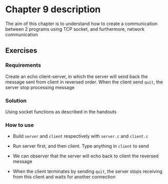 # Chapter 9 description

The aim of this chapter is to understand how to create a communication between 2 programs using TCP socket, and furthermore, network communication

## Exercises
### Requirements

Create an echo client-server, in which the server will send back the message sent from client in reversed order. When the client send `quit`, the server stop processing message

### Solution

Using socket functions as described in the handouts

### How to use

- Build `server` and `client` respectively with `server.c` and `client.c`

- Run server first, and then client. Type anything in `client` to send

- We can observer that the server will echo back to client the reversed message

- When the client terminates by sending `quit`, the server stops receiving from this client and waits for another connection
